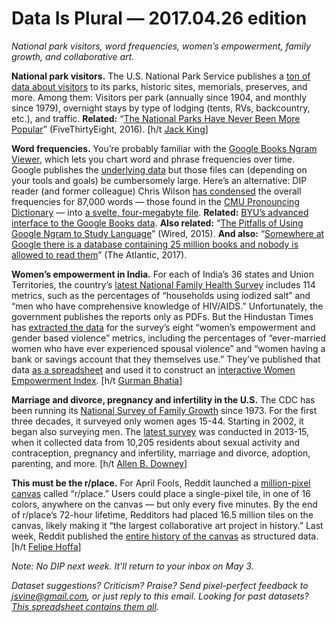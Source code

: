 Data Is Plural — 2017.04.26 edition
===================================

*National park visitors, word frequencies, women’s empowerment, family growth, and collaborative art.*


__National park visitors.__ The U.S. National Park Service publishes a [ton of data about visitors](https://irma.nps.gov/Stats/Reports/National) to its parks, historic sites, memorials, preserves, and more. Among them: Visitors per park (annually since 1904, and monthly since 1979), overnight stays by type of lodging (tents, RVs, backcountry, etc.), and traffic. __Related:__ “[The National Parks Have Never Been More Popular](https://fivethirtyeight.com/features/the-national-parks-have-never-been-more-popular/)” (FiveThirtyEight, 2016). [h/t [Jack King](https://data.world/inform8n/us-national-parks-visitation-1904-2016-with-boundaries)]


__Word frequencies.__ You’re probably familiar with the [Google Books Ngram Viewer](https://books.google.com/ngrams/graph?content=data+is%2Cdata+are&year_start=1800&year_end=2012&corpus=15&smoothing=3&share=&direct_url=t1%3B%2Cdata%20is%3B%2Cc0%3B.t1%3B%2Cdata%20are%3B%2Cc0), which lets you chart word and phrase frequencies over time. Google publishes the [underlying data](http://storage.googleapis.com/books/ngrams/books/datasetsv2.html) but those files can (depending on your tools and goals) be cumbersomely large. Here’s an alternative: DIP reader (and former colleague) Chris Wilson [has condensed](http://mechanicalscribe.com/notes/google-ngrams-for-cmu-pronunciation-dictionary/) the overall frequencies for 87,000 words — those found in the [CMU Pronouncing Dictionary](http://www.speech.cs.cmu.edu/cgi-bin/cmudict) — into [a svelte, four-megabyte file](https://github.com/mechanicalscribe/cmu_tf_idf). __Related:__ [BYU’s advanced interface to the Google Books data](http://googlebooks.byu.edu/x.asp). __Also related:__ “[The Pitfalls of Using Google Ngram to Study Language](https://www.wired.com/2015/10/pitfalls-of-studying-language-with-google-ngram/)” (Wired, 2015). __And also:__ “[Somewhere at Google there is a database containing 25 million books and nobody is allowed to read them](https://www.theatlantic.com/technology/archive/2017/04/the-tragedy-of-google-books/523320/)” (The Atlantic, 2017).


__Women’s empowerment in India.__ For each of India’s 36 states and Union Territories, the country’s [latest National Family Health Survey](http://rchiips.org/nfhs/factsheet_NFHS-4.shtml) includes 114 metrics, such as the percentages of “households using iodized salt” and “men who have comprehensive knowledge of HIV/AIDS.” Unfortunately, the government publishes the reports only as PDFs. But the Hindustan Times has [extracted the data](https://github.com/HindustanTimesLabs/women-empowerment-index) for the survey’s eight “women’s empowerment and gender based violence” metrics, including the percentages of “ever-married women who have ever experienced spousal violence” and “women having a bank or savings account that they themselves use.” They’ve published that data [as a spreadsheet](https://docs.google.com/spreadsheets/d/179onU4jvFPqhLlM-7ZJu5xv0LQLOsQq-TrMJNFQkSjI/edit#gid=1937549234) and used it to construct an [interactive Women Empowerment Index](http://www.hindustantimes.com/interactives/women-empowerment-index/). [h/t [Gurman Bhatia](http://www.gurmanbhatia.com/)]


__Marriage and divorce, pregnancy and infertility in the U.S.__ The CDC has been running its [National Survey of Family Growth](https://www.cdc.gov/nchs/nsfg/index.htm) since 1973. For the first three decades, it surveyed only women ages 15-44. Starting in 2002, it began also surveying men. The [latest survey](https://www.cdc.gov/nchs/nsfg/nsfg_2013_2015_puf.htm) was conducted in 2013-15, when it collected data from 10,205 residents about sexual activity and contraception, pregnancy and infertility, marriage and divorce, adoption, parenting, and more. [h/t [Allen B. Downey](http://greenteapress.com/thinkstats/html/thinkstats002.html#htoc5)]


__This must be the r/place.__ For April Fools, Reddit launched a [million-pixel canvas](https://www.reddit.com/r/place/) called “r/place.” Users could place a single-pixel tile, in one of 16 colors, anywhere on the canvas — but only every five minutes. By the end of r/place’s 72-hour lifetime, Redditors had placed 16.5 million tiles on the canvas, likely making it “the largest collaborative art project in history.” Last week, Reddit published the [entire history of the canvas](https://www.reddit.com/r/redditdata/comments/6640ru/place_datasets_april_fools_2017/) as structured data. [h/t [Felipe Hoffa](https://twitter.com/felipehoffa/status/854395005028454401)]


*Note: No DIP next week. It’ll return to your inbox on May 3.*


*Dataset suggestions? Criticism? Praise? Send pixel-perfect feedback to <jsvine@gmail.com>, or just reply to this email. Looking for past datasets? [This spreadsheet contains them all](https://docs.google.com/spreadsheets/d/1wZhPLMCHKJvwOkP4juclhjFgqIY8fQFMemwKL2c64vk).*